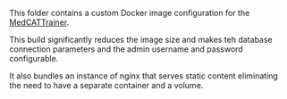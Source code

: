 This folder contains a custom Docker image configuration for the [MedCATTrainer](https://github.com/CogStack/MedCATtrainer).

This build significantly reduces the image size and makes teh database connection parameters and the admin username and password configurable.

It also bundles an instance of nginx that serves static content eliminating the need to have a separate container and a volume.
